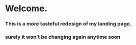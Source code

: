 # Welcome.

### This is a more tasteful redesign of my landing page.

### surely it won't be changing again anytime soon
